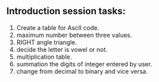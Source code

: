 <html>
<body>
<h2>
Introduction session tasks:
</h2>
<ol>
<li>Create a table for AscII code.</li>
<li>maximum number between three values.</li>
<li>RIGHT angle triangle.</li>
<li>decide the letter is vowel or not.</li>
<li>multiplication table.</li>
<li>summation the digits of integer entered by user.</li>
<li>change from decimal to binary and vice versa.</li>
</ol>













</body>
</html>